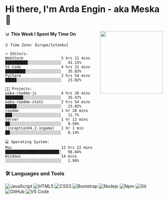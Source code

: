 # Hi there, I'm Arda Engin - aka Meska 👋

<img align='right' src='https://user-images.githubusercontent.com/5713670/87202985-820dcb80-c2b6-11ea-9f56-7ec461c497c3.gif' width='200"'>

<!--START_SECTION:waka-->
📊 **This Week I Spent My Time On** 

```text
⌚︎ Time Zone: Europe/Istanbul

🔥 Editors: 
WebStorm                 5 hrs 11 mins       ██████████░░░░░░░░░░░░░░░   41.15% 
VS Code                  4 hrs 31 mins       █████████░░░░░░░░░░░░░░░░   35.83% 
PyCharm                  2 hrs 54 mins       █████░░░░░░░░░░░░░░░░░░░░   23.02%

🐱‍💻 Projects: 
waka-readme-js           4 hrs 28 mins       ████████░░░░░░░░░░░░░░░░░   35.47% 
waka-readme-stats        2 hrs 54 mins       █████░░░░░░░░░░░░░░░░░░░░   23.02% 
readme                   1 hr 28 mins        ███░░░░░░░░░░░░░░░░░░░░░░   11.7% 
Server                   1 hr 12 mins        ██░░░░░░░░░░░░░░░░░░░░░░░   9.59% 
[inceptionV4.2-ingame]   1 hr 1 min          ██░░░░░░░░░░░░░░░░░░░░░░░   8.14%

💻 Operating System: 
Mac                      12 hrs 22 mins      ████████████████████████░   98.04% 
Windows                  14 mins             ░░░░░░░░░░░░░░░░░░░░░░░░░   1.96%

```


<!--END_SECTION:waka-->


### 🛠 Languages and Tools
![JavaScript](https://img.shields.io/badge/-JavaScript-%23F7DF1C?style=flat-square&logo=javascript&logoColor=000000&color=%23FFCE5A)
![HTML5](https://img.shields.io/badge/-HTML5-%23E44D27?style=flat-square&logo=html5&logoColor=ffffff)
![CSS3](https://img.shields.io/badge/-CSS3-%231572B6?style=flat-square&logo=css3)
![Bootstrap](https://img.shields.io/badge/-Bootstrap-563D7C?style=flat-square&logo=Bootstrap)
![Nodejs](https://img.shields.io/badge/-Nodejs-339933?style=flat-square&logo=Node.js&logoColor=ffffff)
![Npm](https://img.shields.io/badge/-npm-CB3837?style=flat-square&logo=npm)
![Git](https://img.shields.io/badge/-Git-%23F05032?style=flat-square&logo=git&logoColor=%23ffffff)
![GitHub](https://img.shields.io/badge/-GitHub-181717?style=flat-square&logo=github)
![VS Code](http://img.shields.io/badge/-VS%20Code-007ACC?style=flat-square&logo=visual-studio-code&logoColor=ffffff)
